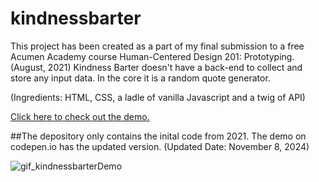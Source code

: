 



# kindnessbarter
This project has been created as a part of my final submission to a free Acumen Academy course Human-Centered Design 201: Prototyping.(August, 2021)
Kindness Barter doesn't have a back-end to collect and store any input data. In the core it is a random quote generator. 

(Ingredients: HTML, CSS, a ladle of vanilla Javascript and a twig of API)


<a href="https://codepen.io/WinnieWendinH/project/full/ZrJaEY" target="_blank">Click here to check out the demo.</a>

##The depository only contains the inital code from 2021. The demo on codepen.io has the updated version. (Updated Date: November 8, 2024)


![gif_kindnessbarterDemo](https://user-images.githubusercontent.com/69643040/131197611-e360e7f7-221b-4d18-acdb-ef8817bbfad6.gif)


